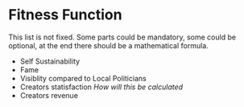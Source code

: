 # Fitness Function

This list is not fixed. Some parts could be mandatory, some could be optional, at the end there should be a mathematical formula.

* Self Sustainability
* Fame
* Visiblity compared to Local Politicians
* Creators statisfaction *How will this be calculated*
* Creators revenue
